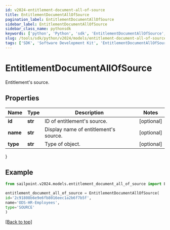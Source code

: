 ```yaml
---
id: v2024-entitlement-document-all-of-source
title: EntitlementDocumentAllOfSource
pagination_label: EntitlementDocumentAllOfSource
sidebar_label: EntitlementDocumentAllOfSource
sidebar_class_name: pythonsdk
keywords: ['python', 'Python', 'sdk', 'EntitlementDocumentAllOfSource', 'V2024EntitlementDocumentAllOfSource'] 
slug: /tools/sdk/python/v2024/models/entitlement-document-all-of-source
tags: ['SDK', 'Software Development Kit', 'EntitlementDocumentAllOfSource', 'V2024EntitlementDocumentAllOfSource']
---
```


# EntitlementDocumentAllOfSource

Entitlement's source.

## Properties

Name | Type | Description | Notes
------------ | ------------- | ------------- | -------------
**id** | **str** | ID of entitlement's source. | [optional] 
**name** | **str** | Display name of entitlement's source. | [optional] 
**type** | **str** | Type of object. | [optional] 
}

## Example

```python
from sailpoint.v2024.models.entitlement_document_all_of_source import EntitlementDocumentAllOfSource

entitlement_document_all_of_source = EntitlementDocumentAllOfSource(
id='2c91808b6e9e6fb8016eec1a2b6f7b5f',
name='ODS-HR-Employees',
type='SOURCE'
)

```
[[Back to top]](#) 

